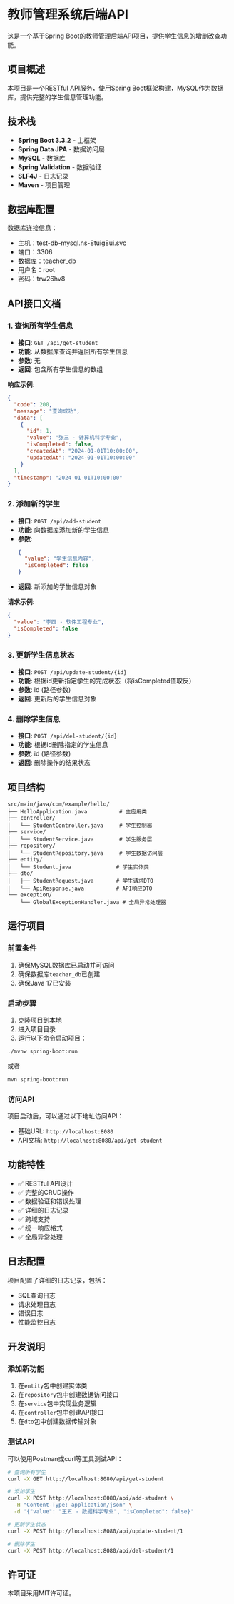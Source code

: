 # 教师管理系统后端API

这是一个基于Spring Boot的教师管理后端API项目，提供学生信息的增删改查功能。

## 项目概述

本项目是一个RESTful API服务，使用Spring Boot框架构建，MySQL作为数据库，提供完整的学生信息管理功能。

## 技术栈

- **Spring Boot 3.3.2** - 主框架
- **Spring Data JPA** - 数据访问层
- **MySQL** - 数据库
- **Spring Validation** - 数据验证
- **SLF4J** - 日志记录
- **Maven** - 项目管理

## 数据库配置

数据库连接信息：
- 主机：test-db-mysql.ns-8tuig8ui.svc
- 端口：3306
- 数据库：teacher_db
- 用户名：root
- 密码：trw26hv8

## API接口文档

### 1. 查询所有学生信息

- **接口**: `GET /api/get-student`
- **功能**: 从数据库查询并返回所有学生信息
- **参数**: 无
- **返回**: 包含所有学生信息的数组

**响应示例**:
```json
{
  "code": 200,
  "message": "查询成功",
  "data": [
    {
      "id": 1,
      "value": "张三 - 计算机科学专业",
      "isCompleted": false,
      "createdAt": "2024-01-01T10:00:00",
      "updatedAt": "2024-01-01T10:00:00"
    }
  ],
  "timestamp": "2024-01-01T10:00:00"
}
```

### 2. 添加新的学生

- **接口**: `POST /api/add-student`
- **功能**: 向数据库添加新的学生信息
- **参数**: 
  ```json
  {
    "value": "学生信息内容",
    "isCompleted": false
  }
  ```
- **返回**: 新添加的学生信息对象

**请求示例**:
```json
{
  "value": "李四 - 软件工程专业",
  "isCompleted": false
}
```

### 3. 更新学生信息状态

- **接口**: `POST /api/update-student/{id}`
- **功能**: 根据id更新指定学生的完成状态（将isCompleted值取反）
- **参数**: id (路径参数)
- **返回**: 更新后的学生信息对象

### 4. 删除学生信息

- **接口**: `POST /api/del-student/{id}`
- **功能**: 根据id删除指定的学生信息
- **参数**: id (路径参数)
- **返回**: 删除操作的结果状态

## 项目结构

```
src/main/java/com/example/hello/
├── HelloApplication.java          # 主应用类
├── controller/
│   └── StudentController.java     # 学生控制器
├── service/
│   └── StudentService.java        # 学生服务层
├── repository/
│   └── StudentRepository.java     # 学生数据访问层
├── entity/
│   └── Student.java              # 学生实体类
├── dto/
│   ├── StudentRequest.java       # 学生请求DTO
│   └── ApiResponse.java          # API响应DTO
└── exception/
    └── GlobalExceptionHandler.java # 全局异常处理器
```

## 运行项目

### 前置条件

1. 确保MySQL数据库已启动并可访问
2. 确保数据库`teacher_db`已创建
3. 确保Java 17已安装

### 启动步骤

1. 克隆项目到本地
2. 进入项目目录
3. 运行以下命令启动项目：

```bash
./mvnw spring-boot:run
```

或者

```bash
mvn spring-boot:run
```

### 访问API

项目启动后，可以通过以下地址访问API：

- 基础URL: `http://localhost:8080`
- API文档: `http://localhost:8080/api/get-student`

## 功能特性

- ✅ RESTful API设计
- ✅ 完整的CRUD操作
- ✅ 数据验证和错误处理
- ✅ 详细的日志记录
- ✅ 跨域支持
- ✅ 统一响应格式
- ✅ 全局异常处理

## 日志配置

项目配置了详细的日志记录，包括：
- SQL查询日志
- 请求处理日志
- 错误日志
- 性能监控日志

## 开发说明

### 添加新功能

1. 在`entity`包中创建实体类
2. 在`repository`包中创建数据访问接口
3. 在`service`包中实现业务逻辑
4. 在`controller`包中创建API接口
5. 在`dto`包中创建数据传输对象

### 测试API

可以使用Postman或curl等工具测试API：

```bash
# 查询所有学生
curl -X GET http://localhost:8080/api/get-student

# 添加学生
curl -X POST http://localhost:8080/api/add-student \
  -H "Content-Type: application/json" \
  -d '{"value": "王五 - 数据科学专业", "isCompleted": false}'

# 更新学生状态
curl -X POST http://localhost:8080/api/update-student/1

# 删除学生
curl -X POST http://localhost:8080/api/del-student/1
```

## 许可证

本项目采用MIT许可证。 
